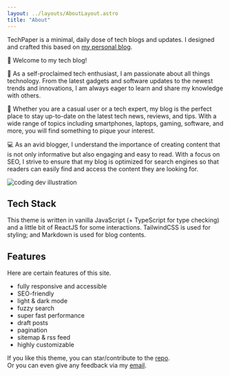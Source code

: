 ```yaml
---
layout: ../layouts/AboutLayout.astro
title: "About"
---
```


TechPaper is a minimal, daily dose of tech blogs and updates. I designed and crafted this based on [my personal blog](techpaper.netlify.app).

👋 Welcome to my tech blog!

🤖 As a self-proclaimed tech enthusiast, I am passionate about all things technology. From the latest gadgets and software updates to the newest trends and innovations, I am always eager to learn and share my knowledge with others.

📱 Whether you are a casual user or a tech expert, my blog is the perfect place to stay up-to-date on the latest tech news, reviews, and tips. With a wide range of topics including smartphones, laptops, gaming, software, and more, you will find something to pique your interest.

💻 As an avid blogger, I understand the importance of creating content that is not only informative but also engaging and easy to read. With a focus on SEO, I strive to ensure that my blog is optimized for search engines so that readers can easily find and access the content they are looking for.

<div>
  <img src="/assets/dev.svg" class="sm:w-1/2 mx-auto" alt="coding dev illustration">
</div>

## Tech Stack

This theme is written in vanilla JavaScript (+ TypeScript for type checking) and a little bit of ReactJS for some interactions. TailwindCSS is used for styling; and Markdown is used for blog contents.

## Features

Here are certain features of this site.

- fully responsive and accessible
- SEO-friendly
- light & dark mode
- fuzzy search
- super fast performance
- draft posts
- pagination
- sitemap & rss feed
- highly customizable

If you like this theme, you can star/contribute to the [repo](https://github.com/satnaing/astro-paper).  
Or you can even give any feedback via my [email](mailto:contact@satnaing.dev).
